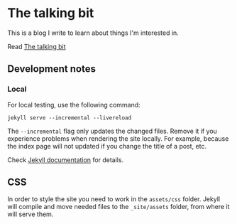 The talking bit
===============

This is a blog I write to learn about things I'm interested in.

Read [The talking bit](https://franiglesias.github.io)

## Development notes

### Local

For local testing, use the following command:

```
jekyll serve --incremental --livereload
```

The `--incremental` flag only updates the changed files. Remove it if you experience problems when rendering the site locally. For example, because the index page will not updated if you change the title of a post, etc.

Check [Jekyll documentation](https://jekyllrb.com/docs/configuration/options/#build-command-options) for details.

## CSS

In order to style the site you need to work in the `assets/css` folder. Jekyll will compile and move needed files to the `_site/assets` folder, from where it will serve them.
